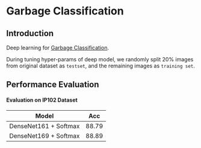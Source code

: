 # Garbage Classification
## Introduction
Deep learning for [Garbage Classification](https://developer.huaweicloud.com/competition/competitions/1000007620/introduction?utm_source=bolg&utm_medium=sm-hwysm-bu&utm_campaign=-&utm_content=BK-HWY-BKWZ&utm_term=20190807-01).

During tuning hyper-params of deep model, we randomly split 20% images from 
original dataset as ``testset``, and the remaining images as ``training set``.

## Performance Evaluation
#### Evaluation on IP102 Dataset
| Model | Acc |
| :---: | :---: |
| DenseNet161 + Softmax | 88.79 |
| DenseNet169 + Softmax | 88.89 |